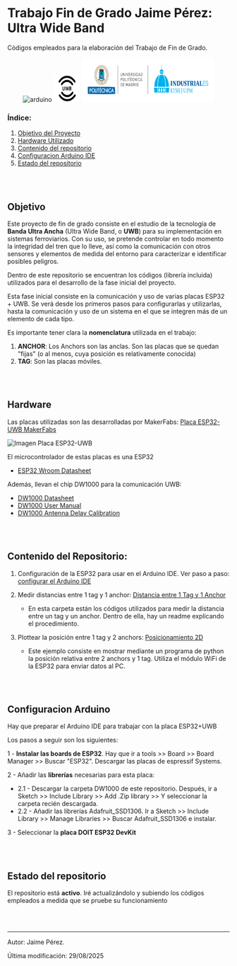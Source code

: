 # Trabajo Fin de Grado Jaime Pérez: Ultra Wide Band

Códigos empleados para la elaboración del Trabajo de Fin de Grado. 

<p align="center">
 <img src="https://cdn.worldvectorlogo.com/logos/arduino-1.svg" alt="arduino" width="60" height="60"/> <img src="https://github.com/jimmyperezp/TFG_UWB/blob/main/logo%20UWB.png" alt="arduino" width="60" height="60"/>
<img src="https://github.com/jimmyperezp/Programacion_de_sistemas/blob/main/logo%20escuela.png" alt="logo industriales" width="300" height="100"/> 


### Índice:
1. [Objetivo del Proyecto](#objetivo)
2. [Hardware Utilizado](#hardware)
3. [Contenido del repositorio](#contenido-del-repositorio)
4. [Configuracion Arduino IDE](#configuracion-arduino)
5. [Estado del repositorio](#estado-del-repositorio)

<br></br>

## Objetivo 

Este proyecto de fin de grado consiste en el estudio de la tecnología de **Banda Ultra Ancha** (Ultra Wide Band, o **UWB**) para su implementación en sistemas ferroviarios. Con su uso, se pretende controlar en todo momento la integridad del tren que lo lleve, así como la comunicación con otros sensores y elementos de medida del entorno para caracterizar e identificar posibles peligros. 

Dentro de este repositorio se encuentran los códigos (librería incluida) utilizados para el desarrollo de la fase inicial del proyecto.  

Esta fase inicial consiste en la comunicación y uso de varias placas ESP32 + UWB. Se verá desde los primeros pasos para configurarlas y utilizarlas, hasta la comunicación y uso de un sistema en el que se integren más de un elemento de cada tipo. 

Es importante tener clara la **nomenclatura** utilizada en el trabajo: 

1. **ANCHOR**: Los Anchors son las anclas. Son las placas que se quedan "fijas" (o al menos, cuya posición es relativamente conocida)
2. **TAG**: Son las placas móviles. 

<br></br>

## Hardware 

Las placas utilizadas son las desarrolladas por MakerFabs: [Placa ESP32-UWB MakerFabs](https://www.makerfabs.com/esp32-uwb-ultra-wideband.html?srsltid=AfmBOoptL7z67ua57v7tP1AYSjEUQVG0_JfwDDH6NKWy50RSJLR1hWZG)


![Imagen Placa ESP32-UWB](https://github.com/Makerfabs/Makerfabs-ESP32-UWB/blob/main/md_pic/front.jpg?raw=true)

El microcontrolador de estas placas es una ESP32
- [ESP32 Wroom Datasheet](https://www.espressif.com/sites/default/files/documentation/esp32-wroom-32_datasheet_en.pdf)


Además, llevan el chip DW1000 para la comunicación UWB: 

- [DW1000 Datasheet](https://www.qorvo.com/products/d/da007946)
- [DW1000 User Manual](https://www.decawave.com/sites/default/files/resources/dw1000_user_manual_2.11.pdf)
- [DW1000 Antenna Delay Calibration](https://www.decawave.com/wp-content/uploads/2018/10/APS014_Antennna-Delay-Calibration_V1.2.pdf)


<br></br>

## Contenido del Repositorio: 

1. Configuración de la ESP32 para usar en el Arduino IDE. Ver paso a paso: [configurar el Arduino IDE](#configuracion-arduino)

2. Medir distancias entre 1 tag y 1 anchor:  [Distancia entre 1 Tag y 1 Anchor](Medir%20distancias)
    - En esta carpeta están los códigos utilizados para medir la distancia entre un tag y un anchor. Dentro de ella, hay un readme explicando el procedimiento. 

3. Plottear la posición entre 1 tag y 2 anchors:  [Posicionamiento 2D](03%20-%20Posicionamiento%202D)
    - Este ejemplo consiste en mostrar mediante un programa de python la posición relativa entre 2 anchors y 1 tag. Utiliza el módulo WiFi de la ESP32 para enviar datos al PC. 

<br></br>

## Configuracion Arduino 

Hay que preparar el Arduino IDE para trabajar con la placa ESP32+UWB

Los pasos a seguir son los siguientes:

1 - **Instalar las boards de ESP32**. Hay que ir a tools >> Board >> Board Manager >>  Buscar "ESP32". Descargar las placas de espressif Systems.

2 - Añadir las **librerías** necesarias para esta placa:
  - 2.1 - Descargar la carpeta DW1000 de este repositorio. Después, ir a Sketch >> Include Library >> Add .Zip library >> Y seleccionar la carpeta recién descargada.
  - 2.2 - Añadir las librerías Adafruit_SSD1306. Ir a Sketch >> Include Library >> Manage Libraries >> Buscar Adafruit_SSD1306 e instalar.

3 - Seleccionar la **placa DOIT ESP32 DevKit**


<br></br>

## Estado del repositorio
El repositorio está **activo**. Iré actualizándolo y subiendo los códigos empleados a medida que se pruebe su funcionamiento

<br></br>

-------------
Autor: Jaime Pérez.

Última modificación: 29/08/2025
